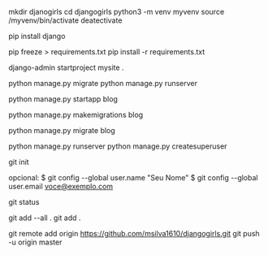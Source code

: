 mkdir djanogirls
cd djangogirls
python3 -m venv myvenv
source /myvenv/bin/activate
deatectivate

pip install django

pip freeze > requirements.txt
pip install -r requirements.txt


django-admin startproject mysite .

python manage.py migrate
python manage.py runserver

python manage.py startapp blog


python manage.py makemigrations blog

python manage.py migrate blog

python manage.py runserver
python manage.py createsuperuser

git init

opcional:
$ git config --global user.name "Seu Nome"
$ git config --global user.email voce@exemplo.com

git status

git add --all .
git add .

git remote add origin https://github.com/msilva1610/djangogirls.git
git push -u origin master
